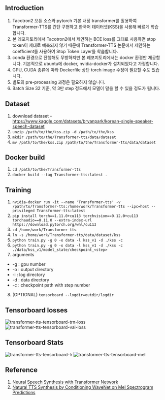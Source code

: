## Introduction
1. Tacotron2 오픈 소스와 pytorch 기본 내장 transformer를 활용하여 Transformer-TTS를 간단 구현하고 한국어 데이터셋(KSS)을 사용해 빠르게 학습합니다.
2. 본 레포지토리에서 Tacotron2에서 제안하는 BCE loss를 그대로 사용하면 stop token이 제대로 예측되지 않기 때문에 Transformer-TTS 논문에서 제안하는 coefficient를 사용하여 Stop Token Layer를 학습합니다.
3. conda 환경으로 진행해도 무방하지만 본 레포지토리에서는 docker 환경만 제공합니다. 기본적으로 ubuntu에 docker, nvidia-docker가 설치되었다고 가정합니다.
4. GPU, CUDA 종류에 따라 Dockerfile 상단 torch image 수정이 필요할 수도 있습니다.
5. 별도의 pre-processing 과정은 필요하지 않습니다.
6. Batch Size 32 기준, 약 3만 step 정도에서 모델이 말을 할 수 있을 정도가 됩니다.

## Dataset
1. download dataset - https://www.kaggle.com/datasets/bryanpark/korean-single-speaker-speech-dataset
2. `unzip /path/to/the/kss.zip -d /path/to/the/kss`
3. `mkdir /path/to/the/Transformer-tts/data/dataset`
4. `mv /path/to/the/kss.zip /path/to/the/Transformer-tts/data/dataset`

## Docker build
1. `cd /path/to/the/Transformer-tts`
2. `docker build --tag Transformer-tts:latest .`

## Training
1. `nvidia-docker run -it --name 'Transformer-tts' -v /path/to/Transformer-tts:/home/work/Transformer-tts --ipc=host --privileged Transformer-tts:latest`
2. `pip install torch==1.11.0+cu113 torchvision==0.12.0+cu113 torchaudio==0.11.0 --extra-index-url https://download.pytorch.org/whl/cu113`
3. `cd /home/work/Transformer-tts`
4. `ln -s /home/work/Transformer-tts/data/dataset/kss`
5. `python train.py -g 0 -o data -l kss_v1 -d ./kss -c`
6. `python train.py -g 0 -o data -l kss_v1 -d ./kss -c ./data/kss_v1/model_state/checkpoint_<step>`
7. arguments
  * -g : gpu number
  * -o : output directory
  * -i : log directory
  * -d : data directory
  * -c : checkpoint path with step number
8. (OPTIONAL) `tensorboard --logdir=outdir/logdir`


## Tensorboard losses
![transformer-tts-tensorboard-trn-loss](https://user-images.githubusercontent.com/69423543/189803702-a56971a3-8078-4470-be0d-d95c7eeebe78.png)
![transformer-tts-tensorboard-val-loss](https://user-images.githubusercontent.com/69423543/189803715-edc7b558-6d8e-4f9e-99c8-27e1eb318e40.png)


## Tensorboard Stats
![transformer-tts-tensorboard-lr](https://user-images.githubusercontent.com/69423543/189803727-38cc146e-7fb1-450d-a13e-15ad97c67dc8.png)
![transformer-tts-tensorboard-mel](https://user-images.githubusercontent.com/69423543/189803734-b0294e9a-e6e2-4300-9e6f-7cee238332eb.png)


## Reference
1. [Neural Speech Synthesis with Transformer Network](https://arxiv.org/abs/1809.08895)
2. [Natural TTS Synthesis by Conditioning WaveNet on Mel Spectrogram Predictions](https://arxiv.org/abs/1712.05884)

